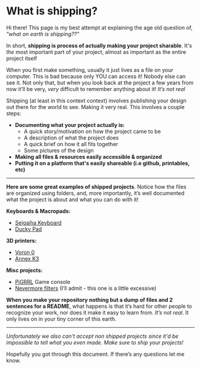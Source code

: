 # What is shipping?

Hi there! This page is my best attempt at explaining the age old question of, *"what on earth is shipping??"*

In short, **shipping is process of actually making your project sharable**. It's *the* most important part of your project, almost as important as the entire project itself

When you first make something, usually it just lives as a file on your computer. This is bad because only YOU can access it\! Nobody else can see it. Not only that, but when you look back at the project a few years from now it’ll be very, *very* difficult to remember anything about it\! *It’s not real*

Shipping (at least in this context context) involves publishing your design out there for the world to see. Making it very real. This involves a couple steps:


- **Documenting what your project actually is:**
    - A quick story/motivation on how the project came to be
    - A description of what the project does
    - A quick brief on how it all fits together
    - Some pictures of the design
- **Making all files & resources easily accessible & organized**
- **Putting it on a platform that's easily shareable (i.e github, printables, etc)**

---

**Here are some great examples of shipped projects**. Notice how the files are organized using folders, and, more importantly, it’s well documented what the project is about and what you can do with it!

**Keyboards & Macropads:**

- [Seigaiha Keyboard](https://github.com/yiancar/Seigaiha)  
- [Ducky Pad](https://github.com/dekuNukem/duckyPad)

**3D printers:**

- [Voron 0](https://github.com/VoronDesign/Voron-0)  
- [Annex K3](https://github.com/Annex-Engineering/Gasherbrum-K3)

**Misc projects:**

- [PiGRRL](https://github.com/adafruit/Adafruit-PiGRRL-PCB) Game console  
- [Nevermore filters](https://github.com/nevermore3d/Nevermore_Micro) (I’ll admit \- this one is a little excessive)

**When you make your repository nothing but a dump of files and 2 sentences for a README**, what happens is that it’s hard for other people to recognize your work, nor does it make it easy to learn from. *It’s not real*. It only lives on in your tiny corner of this earth.


---

*Unfortunately we also can't accept non shipped projects since it'd be impossible to tell what you even made. Make sure to ship your projects!*



Hopefully you got through this document. If there’s any questions let me know.
